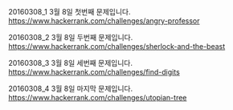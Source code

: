 20160308_1
3월 8일 첫번째 문제입니다.
https://www.hackerrank.com/challenges/angry-professor

20160308_2
3월 8일 두번째 문제입니다.
https://www.hackerrank.com/challenges/sherlock-and-the-beast

20160308_3
3월 8일 세번째 문제입니다.
https://www.hackerrank.com/challenges/find-digits

20160308_4
3월 8일 마지막 문제입니다.
https://www.hackerrank.com/challenges/utopian-tree
